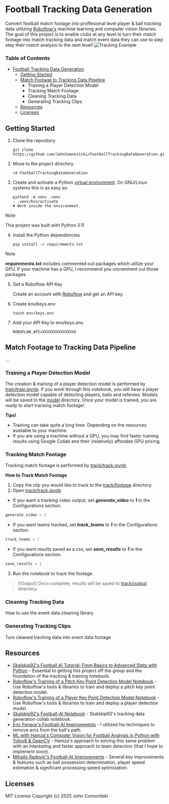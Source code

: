 # Football Tracking Data Generation
Convert football match footage into proffesional level player & ball tracking data utilizing [Roboflow's](https://roboflow.com/) machine learning and computer vision libraries. The goal of this project is to enable clubs at any level to turn their match footage into match tracking data and match event data they can use to step step their match analysis to the next level!
![Tracking Example](./examples/tracking.png)


### Table of Contents
<!--TOC-->
- [Football Tracking Data Generation](fFootball-tracking-data-generation)
  - [Getting Started](#getting-started)
  - [Match Footage to Tracking Data Pipeline](#match-footage-to-tracking-data-Pipeline)
    - Training a Player Detection Model
    - Tracking Match Footage
    - Cleaning Tracking Data
    - Generating Tracking Clips
  - [Resources](#resources)
  - [Licenses](#license)

## Getting Started
1. Clone the repository

    ```shell
    git clone https://github.com/JohnComonitski/FootballTrackingDataGeneration.git
    ```

2. Move to the project directory

    ```shell
    cd FootballTrackingDataGeneration
    ```

3. Create and activate a Python
    [virtual environment](https://docs.python.org/3/library/venv.html#creating-virtual-environments).
    On GNU/Linux systems this is as easy as:

    ```shell
    python3 -m venv .venv
    . .venv/bin/activate
    # Work inside the environment.
    ```
  > [!NOTE]
  > This project was built with Python 3.11


4. Install the Python dependencies
    ```shell
    pip install -r requirements.txt
    ```
  > [!NOTE]
  > **_requirements.txt_** includes commented out packages which utilize your GPU. If your machine has a GPU, I recommend you uncomment out those packages.

5. Get a Roboflow API Key
   
    Create an account with [Roboflow](https://roboflow.com/) and get an API key.

6. Create env/keys.env

    ```shell
    touch env/keys.env
    ```

7. Add your API Key to env/keys.env

    ```
    ROBOFLOW_API=XXXXXXXXXXXXXXX
    ```

## Match Footage to Tracking Data Pipeline
...

### Training a Player Detection Model
The creation & training of a player detection model is performed by [train/train.ipynb](./train/train.ipynb). If you work through this notebook, you will have a player detection model capable of detecting players, balls and referees. Models will be saved to the [model](./model) directory. Once your model is trained, you are ready to start tracking match footage!

**Tips!**
- Training can take quite a long time. Depending on the resources available to your machine.
- If you are using a machine without a GPU, you may find faster training results using Google Collab and their (relatively) afforable GPU pricing.

### Tracking Match Footage
Tracking match footage is performed by [track/track.ipynb](./track/track.ipynb).

**How to Track Match Footage**
1. Copy the clip you would like to track to the [track/footage](./track/footage) directory.
2. Open [track/track.ipynb](./track/track.ipynb)
- If you want a tracking video output, set **_generate_video_** to **_1_** in the Configurations section.
```python
generate_video = 1
```
- If you want teams tracked, set **_track_teams_** to **_1_** in the Configurations section.
```python
track_teams = 1
```
- If you want results saved as a csv, set **_save_results_** to **_1_** in the Configurations section.
```python
save_results = 1
```
3. Run the notebook to track the footage.
> [!Output] 
> Once complete, results will be saved to [track/output](./track/output) directory.

### Cleaning Tracking Data
How to use the event data cleaning library

### Generating Tracking Clips
Turn cleaned tracking data into event data footage

## Resources
- [Skalskip92's Football AI Tutorial: From Basics to Advanced Stats with Python](https://www.youtube.com/watch?v=aBVGKoNZQUw) - Essential to getting this project off the group and the foundation of the tracking & training notebook.
- [Roboflow's Training of a Pitch Key Point Detection Model Notebook](https://colab.research.google.com/github/roboflow/sports/blob/main/examples/soccer/notebooks/train_pitch_keypoint_detector.ipynb) - Use Roboflow's tools & libraries to train and deploy a pitch key point detection model.
- [Roboflow's Training of a Player Key Point Detection Model Notebook](https://colab.research.google.com/github/roboflow/sports/blob/main/examples/soccer/notebooks/train_pitch_keypoint_detector.ipynb) - Use Roboflow's tools & libraries to train and deploy a player detection model.
- [Skalskip92's Football-AI Notebook](https://colab.research.google.com/github/roboflow-ai/notebooks/blob/main/notebooks/football-ai.ipynb) - Skalskip92's tracking data generation collab notebook.
- [Eric Fenaux's Football-AI Improvements](https://github.com/fenaux/soccer-applications/blob/main/Ball_radar.ipynb) - I utilized his techniques to remove arcs from the ball's path.
- [ML with Hamza's Computer Vision for Football Analysis in Python with Yolov8 & OpenCV](https://www.youtube.com/watch?v=yJWAtr3kvPU) - Hamza's approach to solving this same problem with an interesting and faster approach to team detection (that I hope to implement soon).
- [Mihailo Radović's Football-AI Improvements](https://x.com/skalskip92/status/1843644812953883128) - Several key improvements & features such as ball possession determination, player speed estimation & significant processing speed optimization.

## Licenses
MIT License
Copyright (c) 2025 John Comonitski